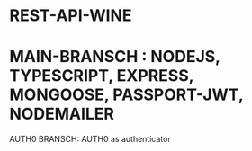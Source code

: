﻿# REST-API-WINE
 # MAIN-BRANSCH : NODEJS, TYPESCRIPT, EXPRESS, MONGOOSE, PASSPORT-JWT, NODEMAILER
 AUTH0 BRANSCH: AUTH0 as authenticator
